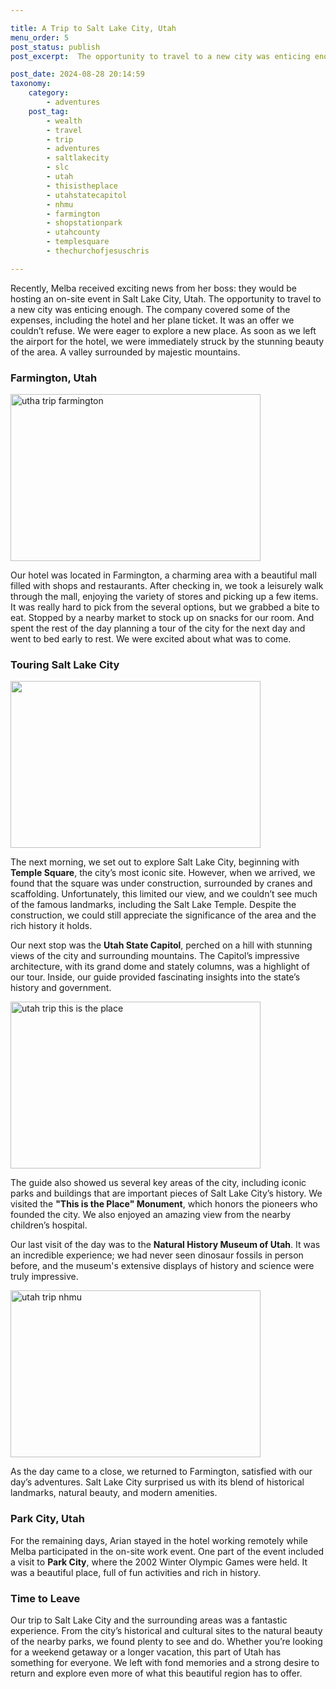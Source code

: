 ```yaml
---

title: A Trip to Salt Lake City, Utah
menu_order: 5
post_status: publish
post_excerpt:  The opportunity to travel to a new city was enticing enough. A trip to Salt Lake City, Utah, a valley surrounded by majestic mountains.

post_date: 2024-08-28 20:14:59
taxonomy:
    category:
        - adventures
    post_tag:
        - wealth
        - travel
        - trip
        - adventures
        - saltlakecity
        - slc
        - utah
        - thisistheplace
        - utahstatecapitol
        - nhmu
        - farmington
        - shopstationpark
        - utahcounty
        - templesquare
        - thechurchofjesuschris

---
```


Recently, Melba received exciting news from her boss: they would be hosting an on-site event in Salt Lake City, Utah. The opportunity to travel to a new city was enticing enough. The company covered some of the expenses, including the hotel and her plane ticket. It was an offer we couldn’t refuse. We were eager to explore a new place. As soon as we left the airport for the hotel, we were immediately struck by the stunning beauty of the area. A valley surrounded by majestic mountains.

### Farmington, Utah

<img class="alignleft wp-image-364" src="https://familyventurescafe.com/wp-content/uploads/2024/09/utah-trip-4-300x200.webp" alt="utha trip farmington" width="400" height="267" />

Our hotel was located in Farmington, a charming area with a beautiful mall filled with shops and restaurants. After checking in, we took a leisurely walk through the mall, enjoying the variety of stores and picking up a few items. It was really hard to pick from the several options, but we grabbed a bite to eat. Stopped by a nearby market to stock up on snacks for our room. And spent the rest of the day planning a tour of the city for the next day and went to bed early to rest. We were excited about what was to come.

### Touring Salt Lake City

<img class="alignright wp-image-368" src="https://familyventurescafe.com/wp-content/uploads/2024/09/utah-trip-1-1-300x200.webp" alt="" width="400" height="267" />

The next morning, we set out to explore Salt Lake City, beginning with **Temple Square**, the city’s most iconic site. However, when we arrived, we found that the square was under construction, surrounded by cranes and scaffolding. Unfortunately, this limited our view, and we couldn’t see much of the famous landmarks, including the Salt Lake Temple. Despite the construction, we could still appreciate the significance of the area and the rich history it holds.

Our next stop was the **Utah State Capitol**, perched on a hill with stunning views of the city and surrounding mountains. The Capitol’s impressive architecture, with its grand dome and stately columns, was a highlight of our tour. Inside, our guide provided fascinating insights into the state’s history and government.

<img class="alignleft wp-image-369" src="https://familyventurescafe.com/wp-content/uploads/2024/09/utah-trip-2-300x200.webp" alt="utah trip this is the place" width="400" height="267" />

The guide also showed us several key areas of the city, including iconic parks and buildings that are important pieces of Salt Lake City’s history. We visited the **"This is the Place" Monument**, which honors the pioneers who founded the city. We also enjoyed an amazing view from the nearby children’s hospital.

Our last visit of the day was to the **Natural History Museum of Utah**. It was an incredible experience; we had never seen dinosaur fossils in person before, and the museum's extensive displays of history and science were truly impressive.

<img class="wp-image-370 alignright" src="https://familyventurescafe.com/wp-content/uploads/2024/09/utah-trip-3-300x200.webp" alt="utah trip nhmu" width="400" height="267" />

As the day came to a close, we returned to Farmington, satisfied with our day’s adventures. Salt Lake City surprised us with its blend of historical landmarks, natural beauty, and modern amenities. 

### Park City, Utah

For the remaining days, Arian stayed in the hotel working remotely while Melba participated in the on-site work event. One part of the event included a visit to **Park City**, where the 2002 Winter Olympic Games were held. It was a beautiful place, full of fun activities and rich in history.

### Time to Leave

Our trip to Salt Lake City and the surrounding areas was a fantastic experience. From the city’s historical and cultural sites to the natural beauty of the nearby parks, we found plenty to see and do. Whether you’re looking for a weekend getaway or a longer vacation, this part of Utah has something for everyone. We left with fond memories and a strong desire to return and explore even more of what this beautiful region has to offer.


